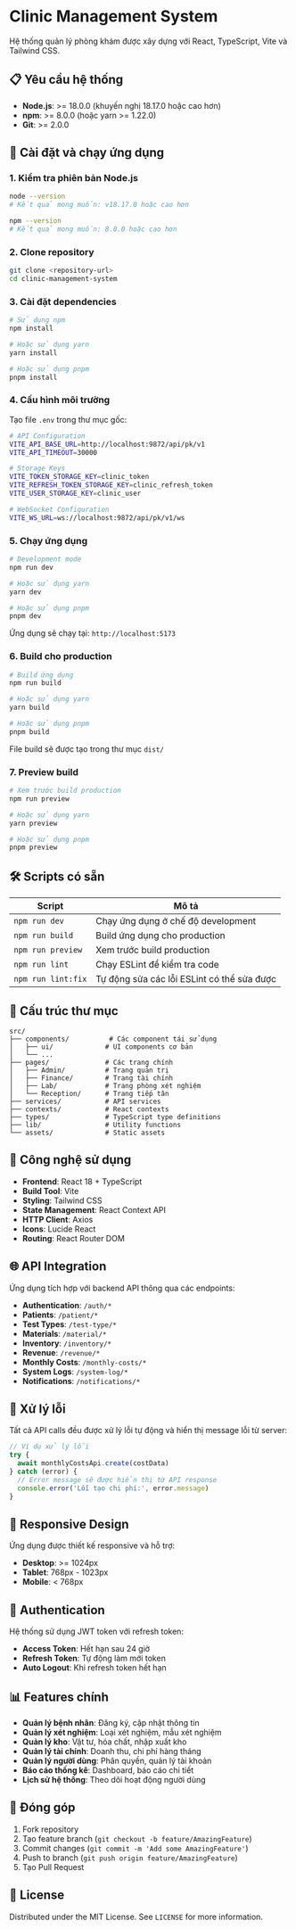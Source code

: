 # Clinic Management System

Hệ thống quản lý phòng khám được xây dựng với React, TypeScript, Vite và Tailwind CSS.

## 📋 Yêu cầu hệ thống

- **Node.js**: >= 18.0.0 (khuyến nghị 18.17.0 hoặc cao hơn)
- **npm**: >= 8.0.0 (hoặc yarn >= 1.22.0)
- **Git**: >= 2.0.0

## 🚀 Cài đặt và chạy ứng dụng

### 1. Kiểm tra phiên bản Node.js

```bash
node --version
# Kết quả mong muốn: v18.17.0 hoặc cao hơn

npm --version
# Kết quả mong muốn: 8.0.0 hoặc cao hơn
```

### 2. Clone repository

```bash
git clone <repository-url>
cd clinic-management-system
```

### 3. Cài đặt dependencies

```bash
# Sử dụng npm
npm install

# Hoặc sử dụng yarn
yarn install

# Hoặc sử dụng pnpm
pnpm install
```

### 4. Cấu hình môi trường

Tạo file `.env` trong thư mục gốc:

```bash
# API Configuration
VITE_API_BASE_URL=http://localhost:9872/api/pk/v1
VITE_API_TIMEOUT=30000

# Storage Keys
VITE_TOKEN_STORAGE_KEY=clinic_token
VITE_REFRESH_TOKEN_STORAGE_KEY=clinic_refresh_token
VITE_USER_STORAGE_KEY=clinic_user

# WebSocket Configuration
VITE_WS_URL=ws://localhost:9872/api/pk/v1/ws
```

### 5. Chạy ứng dụng

```bash
# Development mode
npm run dev

# Hoặc sử dụng yarn
yarn dev

# Hoặc sử dụng pnpm
pnpm dev
```

Ứng dụng sẽ chạy tại: `http://localhost:5173`

### 6. Build cho production

```bash
# Build ứng dụng
npm run build

# Hoặc sử dụng yarn
yarn build

# Hoặc sử dụng pnpm
pnpm build
```

File build sẽ được tạo trong thư mục `dist/`

### 7. Preview build

```bash
# Xem trước build production
npm run preview

# Hoặc sử dụng yarn
yarn preview

# Hoặc sử dụng pnpm
pnpm preview
```

## 🛠️ Scripts có sẵn

| Script | Mô tả |
|--------|-------|
| `npm run dev` | Chạy ứng dụng ở chế độ development |
| `npm run build` | Build ứng dụng cho production |
| `npm run preview` | Xem trước build production |
| `npm run lint` | Chạy ESLint để kiểm tra code |
| `npm run lint:fix` | Tự động sửa các lỗi ESLint có thể sửa được |

## 📁 Cấu trúc thư mục

```
src/
├── components/          # Các component tái sử dụng
│   ├── ui/             # UI components cơ bản
│   └── ...
├── pages/              # Các trang chính
│   ├── Admin/          # Trang quản trị
│   ├── Finance/        # Trang tài chính
│   ├── Lab/            # Trang phòng xét nghiệm
│   └── Reception/      # Trang tiếp tân
├── services/           # API services
├── contexts/           # React contexts
├── types/              # TypeScript type definitions
├── lib/                # Utility functions
└── assets/             # Static assets
```

## 🔧 Công nghệ sử dụng

- **Frontend**: React 18 + TypeScript
- **Build Tool**: Vite
- **Styling**: Tailwind CSS
- **State Management**: React Context API
- **HTTP Client**: Axios
- **Icons**: Lucide React
- **Routing**: React Router DOM

## 🌐 API Integration

Ứng dụng tích hợp với backend API thông qua các endpoints:

- **Authentication**: `/auth/*`
- **Patients**: `/patient/*`
- **Test Types**: `/test-type/*`
- **Materials**: `/material/*`
- **Inventory**: `/inventory/*`
- **Revenue**: `/revenue/*`
- **Monthly Costs**: `/monthly-costs/*`
- **System Logs**: `/system-log/*`
- **Notifications**: `/notifications/*`

## 🚨 Xử lý lỗi

Tất cả API calls đều được xử lý lỗi tự động và hiển thị message lỗi từ server:

```typescript
// Ví dụ xử lý lỗi
try {
  await monthlyCostsApi.create(costData)
} catch (error) {
  // Error message sẽ được hiển thị từ API response
  console.error('Lỗi tạo chi phí:', error.message)
}
```

## 📱 Responsive Design

Ứng dụng được thiết kế responsive và hỗ trợ:

- **Desktop**: >= 1024px
- **Tablet**: 768px - 1023px
- **Mobile**: < 768px

## 🔐 Authentication

Hệ thống sử dụng JWT token với refresh token:

- **Access Token**: Hết hạn sau 24 giờ
- **Refresh Token**: Tự động làm mới token
- **Auto Logout**: Khi refresh token hết hạn

## 📊 Features chính

- **Quản lý bệnh nhân**: Đăng ký, cập nhật thông tin
- **Quản lý xét nghiệm**: Loại xét nghiệm, mẫu xét nghiệm
- **Quản lý kho**: Vật tư, hóa chất, nhập xuất kho
- **Quản lý tài chính**: Doanh thu, chi phí hàng tháng
- **Quản lý người dùng**: Phân quyền, quản lý tài khoản
- **Báo cáo thống kê**: Dashboard, báo cáo chi tiết
- **Lịch sử hệ thống**: Theo dõi hoạt động người dùng

## 🤝 Đóng góp

1. Fork repository
2. Tạo feature branch (`git checkout -b feature/AmazingFeature`)
3. Commit changes (`git commit -m 'Add some AmazingFeature'`)
4. Push to branch (`git push origin feature/AmazingFeature`)
5. Tạo Pull Request

## 📄 License

Distributed under the MIT License. See `LICENSE` for more information.
